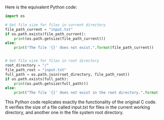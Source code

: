 Here is the equivalent Python code:

```python
import os

# Get file size for files in current directory
file_path_current = "input.txt"
if os.path.exists(file_path_current):
    print(os.path.getsize(file_path_current)))
else:
    print("The file '{}' does not exist.".format(file_path_current))


# Get file size for files in root directory
root_directory = "/"
file_path_root = "input.txt"
full_path = os.path.join(root_directory, file_path_root))
if os.path.exists(full_path):
    print(os.path.getsize(full_path)))
else:
    print("The file '{}' does not exist in the root directory.".format(file_path_root)))
```
This Python code replicates exactly the functionality of the original C code. It verifies the size of a file called input.txt for files in the current working directory, and another one in the file system root directory.
